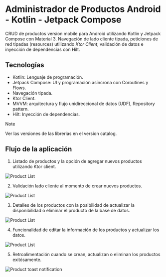 # Administrador de Productos Android - Kotlin - Jetpack Compose

CRUD de productos version mobile para Android utilizando Kotlin y Jetpack Compose con Material 3. 
Navegación de lado cliente tipada, peticiones de red tipadas (resources) utilizando _Ktor Client_, 
validación de datos e inyección de dependencias con Hilt.

## Tecnologías

* Kotlin: Lenguaje de programación.
* Jetpack Compose: UI y programación asíncrona con Coroutines y Flows.
* Navegación tipada.
* Ktor Client.
* MVVM: arquitectura y flujo unidireccional de datos (UDF), Repository pattern.
* Hilt: Inyección de dependencias.

> [!NOTE]
> Ver las versiones de las librerias en el version catalog.


## Flujo de la aplicación

1. Listado de productos y la opción de agregar nuevos productos utilizando Ktor client.

![Product List](multimedia/product-list-screen.png)

2. Validación lado cliente al momento de crear nuevos productos.

![Product List](multimedia/add-product-screen-validation.png)

3. Detalles de los productos con la posibilidad de actualizar la disponibilidad o eliminar el 
producto de la base de datos.

![Product List](multimedia/product-details-screen.png)

4. Funcionalidad de editar la información de los productos y actualizar los datos.

![Product List](multimedia/edit-product-screen.png)

5. Retroalimentación cuando se crean, actualizan o eliminan los productos exitósamente.

![Product toast notification](multimedia/product-notifications.png)



